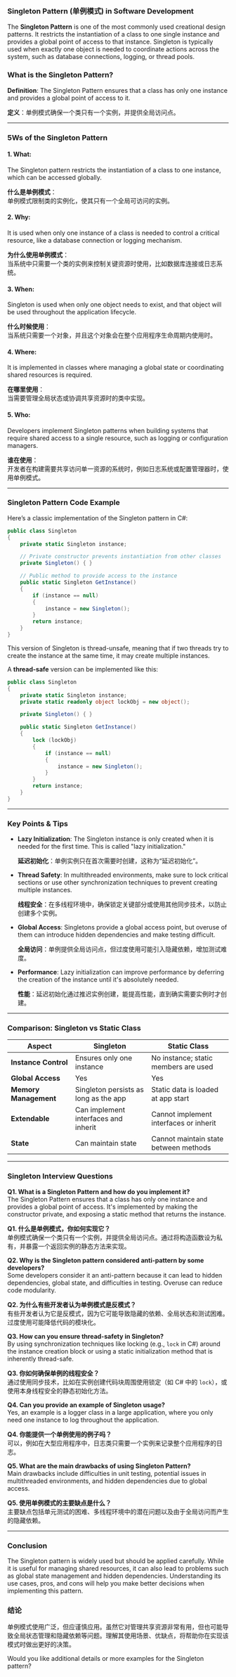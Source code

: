 ### Singleton Pattern (单例模式) in Software Development

The **Singleton Pattern** is one of the most commonly used creational design patterns. It restricts the instantiation of a class to one single instance and provides a global point of access to that instance. Singleton is typically used when exactly one object is needed to coordinate actions across the system, such as database connections, logging, or thread pools.

### What is the Singleton Pattern?

**Definition**: The Singleton Pattern ensures that a class has only one instance and provides a global point of access to it.

**定义**：单例模式确保一个类只有一个实例，并提供全局访问点。

---

### 5Ws of the Singleton Pattern

#### 1. **What**:  
   The Singleton pattern restricts the instantiation of a class to one instance, which can be accessed globally.

   **什么是单例模式**：  
   单例模式限制类的实例化，使其只有一个全局可访问的实例。

#### 2. **Why**:  
   It is used when only one instance of a class is needed to control a critical resource, like a database connection or logging mechanism.

   **为什么使用单例模式**：  
   当系统中只需要一个类的实例来控制关键资源时使用，比如数据库连接或日志系统。

#### 3. **When**:  
   Singleton is used when only one object needs to exist, and that object will be used throughout the application lifecycle.

   **什么时候使用**：  
   当系统只需要一个对象，并且这个对象会在整个应用程序生命周期内使用时。

#### 4. **Where**:  
   It is implemented in classes where managing a global state or coordinating shared resources is required.

   **在哪里使用**：  
   当需要管理全局状态或协调共享资源时的类中实现。

#### 5. **Who**:  
   Developers implement Singleton patterns when building systems that require shared access to a single resource, such as logging or configuration managers.

   **谁在使用**：  
   开发者在构建需要共享访问单一资源的系统时，例如日志系统或配置管理器时，使用单例模式。

---

### Singleton Pattern Code Example

Here’s a classic implementation of the Singleton pattern in C#:

```csharp
public class Singleton
{
    private static Singleton instance;

    // Private constructor prevents instantiation from other classes
    private Singleton() { }

    // Public method to provide access to the instance
    public static Singleton GetInstance()
    {
        if (instance == null)
        {
            instance = new Singleton();
        }
        return instance;
    }
}
```

This version of Singleton is thread-unsafe, meaning that if two threads try to create the instance at the same time, it may create multiple instances. 

A **thread-safe** version can be implemented like this:

```csharp
public class Singleton
{
    private static Singleton instance;
    private static readonly object lockObj = new object();

    private Singleton() { }

    public static Singleton GetInstance()
    {
        lock (lockObj)
        {
            if (instance == null)
            {
                instance = new Singleton();
            }
        }
        return instance;
    }
}
```

---

### Key Points & Tips

- **Lazy Initialization**: The Singleton instance is only created when it is needed for the first time. This is called "lazy initialization."
  
  **延迟初始化**：单例实例只在首次需要时创建，这称为“延迟初始化”。

- **Thread Safety**: In multithreaded environments, make sure to lock critical sections or use other synchronization techniques to prevent creating multiple instances.
  
  **线程安全**：在多线程环境中，确保锁定关键部分或使用其他同步技术，以防止创建多个实例。

- **Global Access**: Singletons provide a global access point, but overuse of them can introduce hidden dependencies and make testing difficult.
  
  **全局访问**：单例提供全局访问点，但过度使用可能引入隐藏依赖，增加测试难度。

- **Performance**: Lazy initialization can improve performance by deferring the creation of the instance until it's absolutely needed.
  
  **性能**：延迟初始化通过推迟实例创建，能提高性能，直到确实需要实例时才创建。

---

### Comparison: Singleton vs Static Class

| Aspect                     | Singleton                            | Static Class                          |
|----------------------------|--------------------------------------|---------------------------------------|
| **Instance Control**        | Ensures only one instance            | No instance; static members are used  |
| **Global Access**           | Yes                                  | Yes                                   |
| **Memory Management**       | Singleton persists as long as the app | Static data is loaded at app start    |
| **Extendable**              | Can implement interfaces and inherit | Cannot implement interfaces or inherit|
| **State**                   | Can maintain state                   | Cannot maintain state between methods |

---

### Singleton Interview Questions

**Q1. What is a Singleton Pattern and how do you implement it?**  
The Singleton Pattern ensures that a class has only one instance and provides a global point of access. It's implemented by making the constructor private, and exposing a static method that returns the instance.

**Q1. 什么是单例模式，你如何实现它？**  
单例模式确保一个类只有一个实例，并提供全局访问点。通过将构造函数设为私有，并暴露一个返回实例的静态方法来实现。

**Q2. Why is the Singleton pattern considered anti-pattern by some developers?**  
Some developers consider it an anti-pattern because it can lead to hidden dependencies, global state, and difficulties in testing. Overuse can reduce code modularity.

**Q2. 为什么有些开发者认为单例模式是反模式？**  
有些开发者认为它是反模式，因为它可能导致隐藏的依赖、全局状态和测试困难。过度使用可能降低代码的模块化。

**Q3. How can you ensure thread-safety in Singleton?**  
By using synchronization techniques like locking (e.g., `lock` in C#) around the instance creation block or using a static initialization method that is inherently thread-safe.

**Q3. 你如何确保单例的线程安全？**  
通过使用同步技术，比如在实例创建代码块周围使用锁定（如 C# 中的 `lock`），或使用本身线程安全的静态初始化方法。

**Q4. Can you provide an example of Singleton usage?**  
Yes, an example is a logger class in a large application, where you only need one instance to log throughout the application.

**Q4. 你能提供一个单例使用的例子吗？**  
可以，例如在大型应用程序中，日志类只需要一个实例来记录整个应用程序的日志。

**Q5. What are the main drawbacks of using Singleton Pattern?**  
Main drawbacks include difficulties in unit testing, potential issues in multithreaded environments, and hidden dependencies due to global access.

**Q5. 使用单例模式的主要缺点是什么？**  
主要缺点包括单元测试的困难、多线程环境中的潜在问题以及由于全局访问而产生的隐藏依赖。

---

### Conclusion

The Singleton pattern is widely used but should be applied carefully. While it is useful for managing shared resources, it can also lead to problems such as global state management and hidden dependencies. Understanding its use cases, pros, and cons will help you make better decisions when implementing this pattern.

### 结论

单例模式使用广泛，但应谨慎应用。虽然它对管理共享资源非常有用，但也可能导致全局状态管理和隐藏依赖等问题。理解其使用场景、优缺点，将帮助你在实现该模式时做出更好的决策。

Would you like additional details or more examples for the Singleton pattern?
